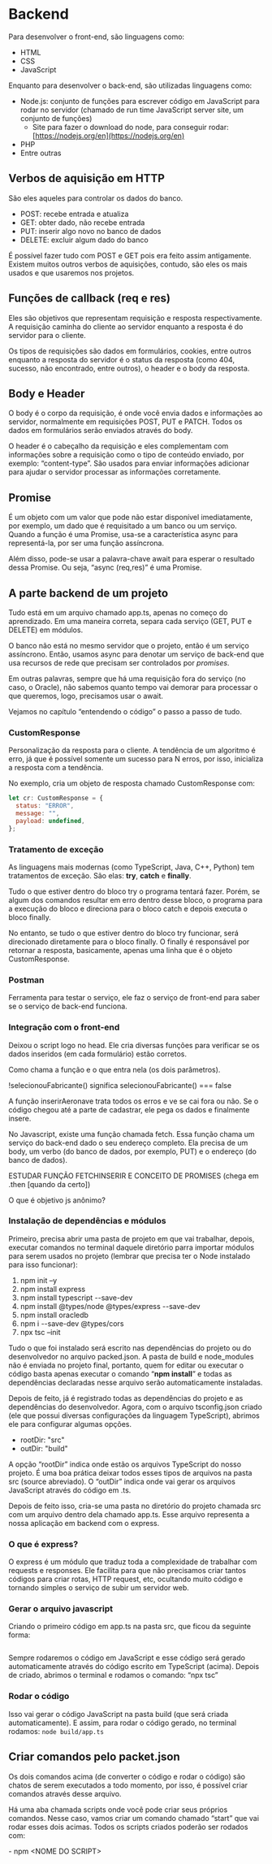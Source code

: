 # Backend

Para desenvolver o front-end, são linguagens como:

* HTML
* CSS
* JavaScript

Enquanto para desenvolver o back-end, são utilizadas linguagens como:

* Node.js: conjunto de funções para escrever código em JavaScript para rodar no servidor (chamado de run time JavaScript server site, um conjunto de funções)
  * Site para fazer o download do node, para conseguir rodar: [https://nodejs.org/en](https://nodejs.org/en)
* PHP
* Entre outras

## Verbos de aquisição em HTTP

São eles aqueles para controlar os dados do banco.

* POST: recebe entrada e atualiza
* GET: obter dado, não recebe entrada
* PUT: inserir algo novo no banco de dados
* DELETE: excluir algum dado do banco

É possível fazer tudo com POST e GET pois era feito assim antigamente. Existem muitos outros verbos de aquisições, contudo, são eles os mais usados e que usaremos nos projetos.

## Funções de callback (req e res)

Eles são objetivos que representam requisição e resposta respectivamente. A requisição caminha do cliente ao servidor enquanto a resposta é do servidor para o cliente.

Os tipos de requisições são dados em formulários, cookies, entre outros enquanto a resposta do servidor é o status da resposta (como 404, sucesso, não encontrado, entre outros), o header e o body da resposta.

&#x20;

## Body e Header

O body é o corpo da requisição, é onde você envia dados e informações ao servidor, normalmente em requisições POST, PUT e PATCH. Todos os dados em formulários serão enviados através do body.

O header é o cabeçalho da requisição e eles complementam com informações sobre a requisição como o tipo de conteúdo enviado, por exemplo: “content-type”. São usados para enviar informações adicionar para ajudar o servidor processar as informações corretamente.

&#x20;

## Promise

É um objeto com um valor que pode não estar disponível imediatamente, por exemplo, um dado que é requisitado a um banco ou um serviço. Quando a função é uma Promise, usa-se a característica async para representá-la, por ser uma função assíncrona.

Além disso, pode-se usar a palavra-chave await para esperar o resultado dessa Promise. Ou seja, “async (req,res)” é uma Promise.



## A parte backend de um projeto

Tudo está em um arquivo chamado app.ts, apenas no começo do aprendizado. Em uma maneira correta, separa cada serviço (GET, PUT e DELETE) em módulos.

O banco não está no mesmo servidor que o projeto, então é um serviço assíncrono. Então, usamos async para denotar um serviço de back-end que usa recursos de rede que precisam ser controlados por _promises_.

Em outras palavras, sempre que há uma requisição fora do serviço (no caso, o Oracle), não sabemos quanto tempo vai demorar para processar o que queremos, logo, precisamos usar o await.

Vejamos no capítulo “entendendo o código” o passo a passo de tudo.

### CustomResponse

Personalização da resposta para o cliente. A tendência de um algoritmo é erro, já que é possível somente um sucesso para N erros, por isso, inicializa a resposta com a tendência.

No exemplo, cria um objeto de resposta chamado CustomResponse com:

```javascript
let cr: CustomResponse = {
  status: "ERROR", 
  message: "", 
  payload: undefined,
};
```

### Tratamento de exceção

As linguagens mais modernas (como TypeScript, Java, C++, Python) tem tratamentos de exceção. São elas: **try**, **catch** e **finally**.

Tudo o que estiver dentro do bloco try o programa tentará fazer. Porém, se algum dos comandos resultar em erro dentro desse bloco, o programa para a execução do bloco e direciona para o bloco catch e depois executa o bloco finally.

No entanto, se tudo o que estiver dentro do bloco try funcionar, será direcionado diretamente para o bloco finally. O finally é responsável por retornar a resposta, basicamente, apenas uma linha que é o objeto CustomResponse.

### Postman

Ferramenta para testar o serviço, ele faz o serviço de front-end para saber se o serviço de back-end funciona.

### Integração com o front-end

Deixou o script logo no head. Ele cria diversas funções para verificar se os dados inseridos (em cada formulário) estão corretos.

Como chama a função e o que entra nela (os dois parâmetros).

!selecionouFabricante() significa selecionouFabricante() === false

A função inserirAeronave trata todos os erros e ve se cai fora ou não. Se o código chegou até a parte de cadastrar, ele pega os dados e finalmente insere.

No Javascript, existe uma função chamada fetch. Essa função chama um serviço do back-end dado o seu endereço completo. Ela precisa de um body, um verbo (do banco de dados, por exemplo, PUT) e o endereço (do banco de dados).

ESTUDAR FUNÇÃO FETCHINSERIR E CONCEITO DE PROMISES (chega em .then \[quando da certo])

O que é objetivo js anônimo?



### Instalação de dependências e módulos

Primeiro, precisa abrir uma pasta de projeto em que vai trabalhar, depois, executar comandos no terminal daquele diretório parra importar módulos para serem usados no projeto (lembrar que precisa ter o Node instalado para isso funcionar):

1. npm init –y
2. npm install express
3. npm install typescript --save-dev
4. npm install @types/node @types/express --save-dev
5. npm install oracledb
6. npm i --save-dev @types/cors
7. npx tsc –init

Tudo o que foi instalado será escrito nas dependências do projeto ou do desenvolvedor no arquivo packed.json. A pasta de build e node\_modules não é enviada no projeto final, portanto, quem for editar ou executar o código basta apenas executar o comando “**npm install**” e todas as dependências declaradas nesse arquivo serão automaticamente instaladas.

Depois de feito, já é registrado todas as dependências do projeto e as dependências do desenvolvedor. Agora, com o arquivo tsconfig.json criado (ele que possui diversas configurações da linguagem TypeScript), abrimos ele para configurar algumas opções.

* rootDir: "src"
* outDir: "build"

A opção “rootDir” indica onde estão os arquivos TypeScript do nosso projeto. É uma boa prática deixar todos esses tipos de arquivos na pasta src (source abreviado). O “outDir” indica onde vai gerar os arquivos JavaScript através do código em .ts.

Depois de feito isso, cria-se uma pasta no diretório do projeto chamada src com um arquivo dentro dela chamado app.ts. Esse arquivo representa a nossa aplicação em backend com o express.

### O que é express?

O express é um módulo que traduz toda a complexidade de trabalhar com requests e responses. Ele facilita para que não precisamos criar tantos códigos para criar rotas, HTTP request, etc, ocultando muito código e tornando simples o serviço de subir um servidor web.



### Gerar o arquivo javascript

Criando o primeiro código em app.ts na pasta src, que ficou da seguinte forma:

<figure><img src="../../.gitbook/assets/typescript htpp requests.png" alt=""><figcaption></figcaption></figure>

Sempre rodaremos o código em JavaScript e esse código será gerado automaticamente através do código escrito em TypeScript (acima). Depois de criado, abrimos o terminal e rodamos o comando: “npx tsc”

### Rodar o código

Isso vai gerar o código JavaScript na pasta build (que será criada automaticamente). E assim, para rodar o código gerado, no terminal rodamos: `node build/app.ts`

## Criar comandos pelo packet.json

Os dois comandos acima (de converter o código e rodar o código) são chatos de serem executados a todo momento, por isso, é possível criar comandos através desse arquivo.

Há uma aba chamada scripts onde você pode criar seus próprios comandos. Nesse caso, vamos criar um comando chamado “start” que vai rodar esses dois acimas. Todos os scripts criados poderão ser rodados com:

\-          npm \<NOME DO SCRIPT>

<figure><img src="../../.gitbook/assets/comandos com packet json.png" alt=""><figcaption></figcaption></figure>
